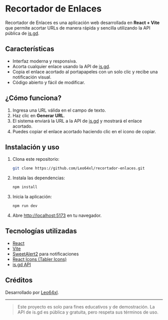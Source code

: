 # Recortador de Enlaces

Recortador de Enlaces es una aplicación web desarrollada en **React + Vite** que permite acortar URLs de manera rápida y sencilla utilizando la API pública de [is.gd](https://is.gd/).

## Características

- Interfaz moderna y responsiva.
- Acorta cualquier enlace usando la API de [is.gd](https://is.gd/).
- Copia el enlace acortado al portapapeles con un solo clic y recibe una notificación visual.
- Código abierto y fácil de modificar.

## ¿Cómo funciona?

1. Ingresa una URL válida en el campo de texto.
2. Haz clic en **Generar URL**.
3. El sistema enviará la URL a la API de [is.gd](https://is.gd/) y mostrará el enlace acortado.
4. Puedes copiar el enlace acortado haciendo clic en el icono de copiar.

## Instalación y uso

1. Clona este repositorio:
   ```bash
   git clone https://github.com/Leo64xl/recortador-enlaces.git
   ```
2. Instala las dependencias:
   ```bash
   npm install
   ```
3. Inicia la aplicación:
   ```bash
   npm run dev
   ```
4. Abre [http://localhost:5173](http://localhost:5173) en tu navegador.

## Tecnologías utilizadas

- [React](https://react.dev/)
- [Vite](https://vitejs.dev/)
- [SweetAlert2](https://sweetalert2.github.io/) para notificaciones
- [React Icons (Tabler Icons)](https://react-icons.github.io/react-icons/)
- [is.gd API](https://is.gd/apishorteningreference.php)

## Créditos

Desarrollado por [Leo64xl](https://github.com/Leo64xl).

---

> Este proyecto es solo para fines educativos y de demostración. La API de is.gd es pública y gratuita, pero respeta sus términos de uso.